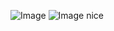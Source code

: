 ![Image](https://cdn.discordapp.com/attachments/1172930784894664734/1241464031139856485/image.png?ex=664a4afa&is=6648f97a&hm=2cbf88ca2616d18b992be792ccd09c8db47c743a9d7993d629e9cffff5ceb2d0&)
![Image](https://cdn.discordapp.com/attachments/1172930784894664734/1241464761842012210/image.png?ex=664a4ba8&is=6648fa28&hm=9ee04ee5d675d354caa0ea9217f1d39613906a058dcd8557afed2c9e4131f472&)
nice
